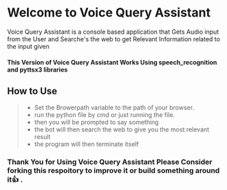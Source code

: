# Welcome to Voice Query Assistant
Voice Query Assistant is a console based application that Gets Audio input from the User and Searche's the web to get Relevant Information related to the input given
 
#### This Version of Voice Query Assistant Works Using speech_recognition and pyttsx3 libraries

## How to Use 
> - Set the Browerpath variable to the path of your browser.
> - run the python file by cmd or just running the file.
> - then you will be prompted to say something  
> - the bot will then search the web to give you the most relevant result
> - the program will then terminate itself
>
###  Thank You for Using **Voice Query Assistant** Please Consider forking this respoitory to improve it or build something around it👍 .